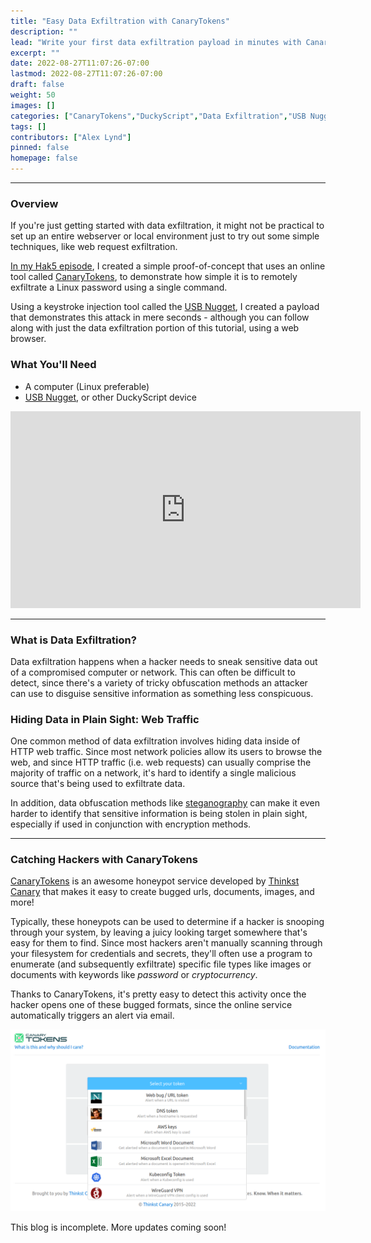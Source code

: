 ```yaml
---
title: "Easy Data Exfiltration with CanaryTokens"
description: ""
lead: "Write your first data exfiltration payload in minutes with CanaryTokens & the USB Nugget!"
excerpt: ""
date: 2022-08-27T11:07:26-07:00
lastmod: 2022-08-27T11:07:26-07:00
draft: false
weight: 50
images: []
categories: ["CanaryTokens","DuckyScript","Data Exfiltration","USB Nugget"]
tags: []
contributors: ["Alex Lynd"]
pinned: false
homepage: false
---
```

<hr>

### Overview
If you're just getting started with data exfiltration, it might not be practical to set up an entire webserver or local environment just to try out some simple techniques, like web request exfiltration.

[In my Hak5 episode](), I created a simple proof-of-concept that uses an online tool called [CanaryTokens](), to demonstrate how simple it is to remotely exfiltrate a Linux password using a single command. 

Using a keystroke injection tool called the [USB Nugget](), I created a payload that demonstrates this attack in mere seconds - although you can follow along with just the data exfiltration portion of this tutorial, using a web browser.

### What You'll Need
- A computer (Linux preferable)
- [USB Nugget](https://usbnugget.com), or other DuckyScript device

<div>
<iframe width="560" height="315" src="https://www.youtube.com/embed/T3szLSA83AU" title="YouTube video player" frameborder="0" allow="accelerometer; autoplay; clipboard-write; encrypted-media; gyroscope; picture-in-picture" allowfullscreen></iframe>
</div>
<hr>

### What is Data Exfiltration?
Data exfiltration happens when a hacker needs to sneak sensitive data out of a compromised computer or network.  This can often be difficult to detect, since there's a variety of tricky obfuscation methods an attacker can use to disguise sensitive information as something less conspicuous.

### Hiding Data in Plain Sight: Web Traffic
One common method of data exfiltration involves hiding data inside of HTTP web traffic.  Since most network policies allow its users to browse the web, and since HTTP traffic (i.e. web requests) can usually comprise the majority of traffic on a network, it's hard to identify a single malicious source that's being used to exfiltrate data. 

In addition, data obfuscation methods like [steganography]() can make it even harder to identify that sensitive information is being stolen in plain sight, especially if used in conjunction with encryption methods.

<hr>

### Catching Hackers with CanaryTokens
[CanaryTokens]() is an awesome honeypot service developed by [Thinkst Canary]() that makes it easy to create bugged urls, documents, images, and more!  

Typically, these honeypots can be used to determine if a hacker is snooping through your system, by leaving a juicy looking target somewhere that's easy for them to find. Since most hackers aren't manually scanning through your filesystem for credentials and secrets, they'll often use a program to enumerate (and subsequently exfiltrate) specific file types like images or documents with keywords like *password* or *cryptocurrency*.

Thanks to CanaryTokens, it's pretty easy to detect this activity once the hacker opens one of these bugged formats, since the online service automatically triggers an alert via email.

![CanaryTokens website](canarytokens.png "You can create bugged images, Word documents, and more.") 

This blog is incomplete.  More updates coming soon!
<!-- ### Flipping the Script -->

<!-- ### User Agent Strings

`sudo apt install curl` -->